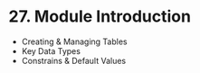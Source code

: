 # 27. Module Introduction

- Creating & Managing Tables
- Key Data Types
- Constrains & Default Values
